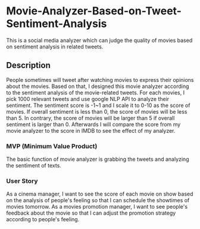 # Movie-Analyzer-Based-on-Tweet-Sentiment-Analysis
This is a social media analyzer which can judge the quality of movies based on sentiment analysis in related tweets.

## Description 
People sometimes will tweet after watching movies to express their opinions about the movies. Based on that, I designed this movie analyzer according to the sentiment analysis of the movie-related tweets. For each movies, I pick 1000 relevant tweets and use google NLP API to analyze their sentiment. The sentiment score is -1~1 and I scale it to 0-10 as the score of movies. If overall sentiment is less than 0, the score of movies will be less than 5. In contrary, the score of movies will be larger than 5 if overall sentiment is larger than 0. Afterwards I will compare the score from my movie analyzer to the score in IMDB to see the effect of my analyzer.

### MVP (Minimum Value Product)
The basic function of movie analyzer is grabbing the tweets and analyzing the sentiment of texts.

### User Story
As a cinema manager, I want to see the score of each movie on show based on the analysis of people's feeling so that I can schedule the showtimes of movies tomorrow.
As a movies promotion manager, I want to see people's feedback about the movie so that I can adjust the promotion strategy according to people's feeling.
